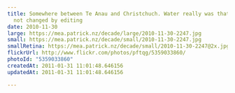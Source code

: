 ```yaml
---
title: Somewhere between Te Anau and Christchuch. Water really was that colour,
  not changed by editing
date: 2010-11-30
large: https://mea.patrick.nz/decade/large/2010-11-30-2247.jpg
small: https://mea.patrick.nz/decade/small/2010-11-30-2247.jpg
smallRetina: https://mea.patrick.nz/decade/small/2010-11-30-2247@2x.jpg
flickrUrl: http://www.flickr.com/photos/pftqg/5359033860/
photoId: "5359033860"
createdAt: 2011-01-31 11:01:48.646156
updatedAt: 2011-01-31 11:01:48.646156

---
```


